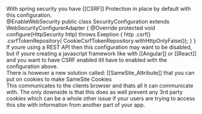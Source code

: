 With spring security you have [[CSRF]] Protection in place by default with this configuration. 
\
@EnableWebSecurity
public class SecurityConfiguration extends WebSecurityConfigurerAdapter {
	@Override
	protected void configure(HttpSecurity http) throws Exeption {
		http
			.csrf()
			.csrfTokenRepository(
			CookieCsrfTokenRepository.withHttpOnlyFalse());
	}
}
\
If youre using a REST API then this configuration may want to be disabled, but if youre creating a javascript framework like with [[Angular]] or [[React]] and you want to have CSRF enabled itll have to enabled with the configuration above.
\
There is however a new solution called:
[[SameSite_Attribute]] that you can put on cookies to make SameSite Cookies
\
This communicates to the clients browser and thats all it can communicate with. The only downside is that this does as well prevent any 3rd party cookies which can be a whole other issue if your users are trying to access this site with information from another part of your app.